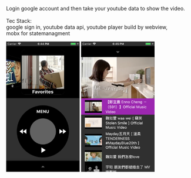 Login google account and then take your youtube data to show the video.
<br>
<br>
Tec Stack: 
<br>
google sign in,
youtube data api,
youtube player build by webview,
<br>mobx for statemanagment

<img src="https://github.com/HSTsou/FlutterGo/blob/master/ipod_view_01.png" width="200" >
<img src="https://github.com/HSTsou/FlutterGo/blob/master/video_list_01.png" width="200">
